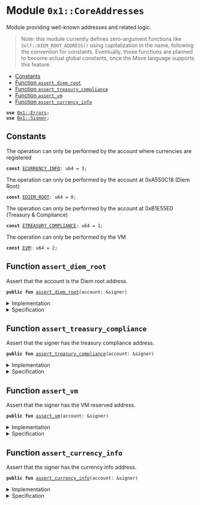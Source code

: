 
<a name="0x1_CoreAddresses"></a>

# Module `0x1::CoreAddresses`

Module providing well-known addresses and related logic.

> Note: this module currently defines zero-argument functions like <code>Self::DIEM_ROOT_ADDRESS()</code> using capitalization
> in the name, following the convention for constants. Eventually, those functions are planned to become actual
> global constants, once the Move language supports this feature.


-  [Constants](#@Constants_0)
-  [Function `assert_diem_root`](#0x1_CoreAddresses_assert_diem_root)
-  [Function `assert_treasury_compliance`](#0x1_CoreAddresses_assert_treasury_compliance)
-  [Function `assert_vm`](#0x1_CoreAddresses_assert_vm)
-  [Function `assert_currency_info`](#0x1_CoreAddresses_assert_currency_info)


<pre><code><b>use</b> <a href="../../../../../../../move-stdlib/docs/Errors.md#0x1_Errors">0x1::Errors</a>;
<b>use</b> <a href="../../../../../../../move-stdlib/docs/Signer.md#0x1_Signer">0x1::Signer</a>;
</code></pre>



<a name="@Constants_0"></a>

## Constants


<a name="0x1_CoreAddresses_ECURRENCY_INFO"></a>

The operation can only be performed by the account where currencies are registered


<pre><code><b>const</b> <a href="CoreAddresses.md#0x1_CoreAddresses_ECURRENCY_INFO">ECURRENCY_INFO</a>: u64 = 3;
</code></pre>



<a name="0x1_CoreAddresses_EDIEM_ROOT"></a>

The operation can only be performed by the account at 0xA550C18 (Diem Root)


<pre><code><b>const</b> <a href="CoreAddresses.md#0x1_CoreAddresses_EDIEM_ROOT">EDIEM_ROOT</a>: u64 = 0;
</code></pre>



<a name="0x1_CoreAddresses_ETREASURY_COMPLIANCE"></a>

The operation can only be performed by the account at 0xB1E55ED (Treasury & Compliance)


<pre><code><b>const</b> <a href="CoreAddresses.md#0x1_CoreAddresses_ETREASURY_COMPLIANCE">ETREASURY_COMPLIANCE</a>: u64 = 1;
</code></pre>



<a name="0x1_CoreAddresses_EVM"></a>

The operation can only be performed by the VM


<pre><code><b>const</b> <a href="CoreAddresses.md#0x1_CoreAddresses_EVM">EVM</a>: u64 = 2;
</code></pre>



<a name="0x1_CoreAddresses_assert_diem_root"></a>

## Function `assert_diem_root`

Assert that the account is the Diem root address.


<pre><code><b>public</b> <b>fun</b> <a href="CoreAddresses.md#0x1_CoreAddresses_assert_diem_root">assert_diem_root</a>(account: &signer)
</code></pre>



<details>
<summary>Implementation</summary>


<pre><code><b>public</b> <b>fun</b> <a href="CoreAddresses.md#0x1_CoreAddresses_assert_diem_root">assert_diem_root</a>(account: &signer) {
    <b>assert</b>(<a href="../../../../../../../move-stdlib/docs/Signer.md#0x1_Signer_address_of">Signer::address_of</a>(account) == @DiemRoot, <a href="../../../../../../../move-stdlib/docs/Errors.md#0x1_Errors_requires_address">Errors::requires_address</a>(<a href="CoreAddresses.md#0x1_CoreAddresses_EDIEM_ROOT">EDIEM_ROOT</a>))
}
</code></pre>



</details>

<details>
<summary>Specification</summary>



<pre><code><b>pragma</b> opaque;
<b>include</b> <a href="CoreAddresses.md#0x1_CoreAddresses_AbortsIfNotDiemRoot">AbortsIfNotDiemRoot</a>;
</code></pre>


Specifies that a function aborts if the account does not have the Diem root address.


<a name="0x1_CoreAddresses_AbortsIfNotDiemRoot"></a>


<pre><code><b>schema</b> <a href="CoreAddresses.md#0x1_CoreAddresses_AbortsIfNotDiemRoot">AbortsIfNotDiemRoot</a> {
    account: signer;
    <b>aborts_if</b> <a href="../../../../../../../move-stdlib/docs/Signer.md#0x1_Signer_spec_address_of">Signer::spec_address_of</a>(account) != @DiemRoot <b>with</b> <a href="../../../../../../../move-stdlib/docs/Errors.md#0x1_Errors_REQUIRES_ADDRESS">Errors::REQUIRES_ADDRESS</a>;
}
</code></pre>



</details>

<a name="0x1_CoreAddresses_assert_treasury_compliance"></a>

## Function `assert_treasury_compliance`

Assert that the signer has the treasury compliance address.


<pre><code><b>public</b> <b>fun</b> <a href="CoreAddresses.md#0x1_CoreAddresses_assert_treasury_compliance">assert_treasury_compliance</a>(account: &signer)
</code></pre>



<details>
<summary>Implementation</summary>


<pre><code><b>public</b> <b>fun</b> <a href="CoreAddresses.md#0x1_CoreAddresses_assert_treasury_compliance">assert_treasury_compliance</a>(account: &signer) {
    <b>assert</b>(
        <a href="../../../../../../../move-stdlib/docs/Signer.md#0x1_Signer_address_of">Signer::address_of</a>(account) == @TreasuryCompliance,
        <a href="../../../../../../../move-stdlib/docs/Errors.md#0x1_Errors_requires_address">Errors::requires_address</a>(<a href="CoreAddresses.md#0x1_CoreAddresses_ETREASURY_COMPLIANCE">ETREASURY_COMPLIANCE</a>)
    )
}
</code></pre>



</details>

<details>
<summary>Specification</summary>



<pre><code><b>pragma</b> opaque;
<b>include</b> <a href="CoreAddresses.md#0x1_CoreAddresses_AbortsIfNotTreasuryCompliance">AbortsIfNotTreasuryCompliance</a>;
</code></pre>


Specifies that a function aborts if the account does not have the treasury compliance address.


<a name="0x1_CoreAddresses_AbortsIfNotTreasuryCompliance"></a>


<pre><code><b>schema</b> <a href="CoreAddresses.md#0x1_CoreAddresses_AbortsIfNotTreasuryCompliance">AbortsIfNotTreasuryCompliance</a> {
    account: signer;
    <b>aborts_if</b> <a href="../../../../../../../move-stdlib/docs/Signer.md#0x1_Signer_spec_address_of">Signer::spec_address_of</a>(account) != @TreasuryCompliance
        <b>with</b> <a href="../../../../../../../move-stdlib/docs/Errors.md#0x1_Errors_REQUIRES_ADDRESS">Errors::REQUIRES_ADDRESS</a>;
}
</code></pre>



</details>

<a name="0x1_CoreAddresses_assert_vm"></a>

## Function `assert_vm`

Assert that the signer has the VM reserved address.


<pre><code><b>public</b> <b>fun</b> <a href="CoreAddresses.md#0x1_CoreAddresses_assert_vm">assert_vm</a>(account: &signer)
</code></pre>



<details>
<summary>Implementation</summary>


<pre><code><b>public</b> <b>fun</b> <a href="CoreAddresses.md#0x1_CoreAddresses_assert_vm">assert_vm</a>(account: &signer) {
    <b>assert</b>(<a href="../../../../../../../move-stdlib/docs/Signer.md#0x1_Signer_address_of">Signer::address_of</a>(account) == @VMReserved, <a href="../../../../../../../move-stdlib/docs/Errors.md#0x1_Errors_requires_address">Errors::requires_address</a>(<a href="CoreAddresses.md#0x1_CoreAddresses_EVM">EVM</a>))
}
</code></pre>



</details>

<details>
<summary>Specification</summary>



<pre><code><b>pragma</b> opaque;
<b>include</b> <a href="CoreAddresses.md#0x1_CoreAddresses_AbortsIfNotVM">AbortsIfNotVM</a>;
</code></pre>


Specifies that a function aborts if the account does not have the VM reserved address.


<a name="0x1_CoreAddresses_AbortsIfNotVM"></a>


<pre><code><b>schema</b> <a href="CoreAddresses.md#0x1_CoreAddresses_AbortsIfNotVM">AbortsIfNotVM</a> {
    account: signer;
    <b>aborts_if</b> <a href="../../../../../../../move-stdlib/docs/Signer.md#0x1_Signer_spec_address_of">Signer::spec_address_of</a>(account) != @VMReserved <b>with</b> <a href="../../../../../../../move-stdlib/docs/Errors.md#0x1_Errors_REQUIRES_ADDRESS">Errors::REQUIRES_ADDRESS</a>;
}
</code></pre>



</details>

<a name="0x1_CoreAddresses_assert_currency_info"></a>

## Function `assert_currency_info`

Assert that the signer has the currency info address.


<pre><code><b>public</b> <b>fun</b> <a href="CoreAddresses.md#0x1_CoreAddresses_assert_currency_info">assert_currency_info</a>(account: &signer)
</code></pre>



<details>
<summary>Implementation</summary>


<pre><code><b>public</b> <b>fun</b> <a href="CoreAddresses.md#0x1_CoreAddresses_assert_currency_info">assert_currency_info</a>(account: &signer) {
    <b>assert</b>(<a href="../../../../../../../move-stdlib/docs/Signer.md#0x1_Signer_address_of">Signer::address_of</a>(account) == @CurrencyInfo, <a href="../../../../../../../move-stdlib/docs/Errors.md#0x1_Errors_requires_address">Errors::requires_address</a>(<a href="CoreAddresses.md#0x1_CoreAddresses_ECURRENCY_INFO">ECURRENCY_INFO</a>))
}
</code></pre>



</details>

<details>
<summary>Specification</summary>



<pre><code><b>pragma</b> opaque;
<b>include</b> <a href="CoreAddresses.md#0x1_CoreAddresses_AbortsIfNotCurrencyInfo">AbortsIfNotCurrencyInfo</a>;
</code></pre>


Specifies that a function aborts if the account has not the currency info address.


<a name="0x1_CoreAddresses_AbortsIfNotCurrencyInfo"></a>


<pre><code><b>schema</b> <a href="CoreAddresses.md#0x1_CoreAddresses_AbortsIfNotCurrencyInfo">AbortsIfNotCurrencyInfo</a> {
    account: signer;
    <b>aborts_if</b> <a href="../../../../../../../move-stdlib/docs/Signer.md#0x1_Signer_spec_address_of">Signer::spec_address_of</a>(account) != @CurrencyInfo <b>with</b> <a href="../../../../../../../move-stdlib/docs/Errors.md#0x1_Errors_REQUIRES_ADDRESS">Errors::REQUIRES_ADDRESS</a>;
}
</code></pre>



</details>


[//]: # ("File containing references which can be used from documentation")
[ACCESS_CONTROL]: https://github.com/diem/dip/blob/main/dips/dip-2.md
[ROLE]: https://github.com/diem/dip/blob/main/dips/dip-2.md#roles
[PERMISSION]: https://github.com/diem/dip/blob/main/dips/dip-2.md#permissions
